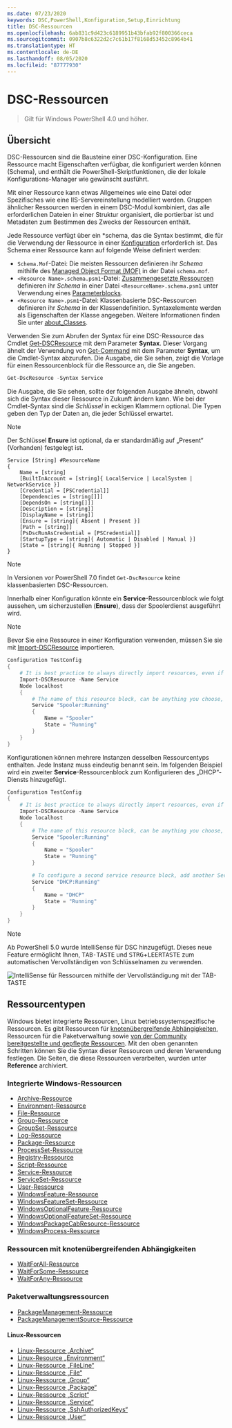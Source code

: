 ```yaml
---
ms.date: 07/23/2020
keywords: DSC,PowerShell,Konfiguration,Setup,Einrichtung
title: DSC-Ressourcen
ms.openlocfilehash: 6ab831c9d423c6189951b43bfab92f800366ceca
ms.sourcegitcommit: 0907b8c6322d2c7c61b17f8168d53452c8964b41
ms.translationtype: HT
ms.contentlocale: de-DE
ms.lasthandoff: 08/05/2020
ms.locfileid: "87777930"
---
```

# <a name="dsc-resources"></a>DSC-Ressourcen

> Gilt für Windows PowerShell 4.0 und höher.

## <a name="overview"></a>Übersicht

DSC-Ressourcen sind die Bausteine einer DSC-Konfiguration. Eine Ressource macht Eigenschaften verfügbar, die konfiguriert werden können (Schema), und enthält die PowerShell-Skriptfunktionen, die der lokale Konfigurations-Manager wie gewünscht ausführt.

Mit einer Ressource kann etwas Allgemeines wie eine Datei oder Spezifisches wie eine IIS-Servereinstellung modelliert werden. Gruppen ähnlicher Ressourcen werden in einem DSC-Modul kombiniert, das alle erforderlichen Dateien in einer Struktur organisiert, die portierbar ist und Metadaten zum Bestimmen des Zwecks der Ressourcen enthält.

Jede Ressource verfügt über ein *schema, das die Syntax bestimmt, die für die Verwendung der Ressource in einer [Konfiguration](../configurations/configurations.md) erforderlich ist.
Das Schema einer Ressource kann auf folgende Weise definiert werden:

- `Schema.Mof`-Datei: Die meisten Ressourcen definieren ihr _Schema_ mithilfe des [Managed Object Format (MOF)](/windows/desktop/wmisdk/managed-object-format--mof-) in der Datei `schema.mof`.
- `<Resource Name>.schema.psm1`-Datei: [Zusammengesetzte Ressourcen](../configurations/compositeConfigs.md) definieren ihr _Schema_ in einer Datei `<ResourceName>.schema.psm1` unter Verwendung eines [Parameterblocks](/powershell/module/microsoft.powershell.core/about/about_functions?view=powershell-6#functions-with-parameters).
- `<Resource Name>.psm1`-Datei: Klassenbasierte DSC-Ressourcen definieren ihr _Schema_ in der Klassendefinition. Syntaxelemente werden als Eigenschaften der Klasse angegeben. Weitere Informationen finden Sie unter [about_Classes](/powershell/module/psdesiredstateconfiguration/about/about_classes_and_dsc).

Verwenden Sie zum Abrufen der Syntax für eine DSC-Ressource das Cmdlet [Get-DSCResource](/powershell/module/PSDesiredStateConfiguration/Get-DscResource) mit dem Parameter **Syntax**. Dieser Vorgang ähnelt der Verwendung von [Get-Command](/powershell/module/microsoft.powershell.core/get-command) mit dem Parameter **Syntax**, um die Cmdlet-Syntax abzurufen. Die Ausgabe, die Sie sehen, zeigt die Vorlage für einen Ressourcenblock für die Ressource an, die Sie angeben.

```powershell
Get-DscResource -Syntax Service
```

Die Ausgabe, die Sie sehen, sollte der folgenden Ausgabe ähneln, obwohl sich die Syntax dieser Ressource in Zukunft ändern kann. Wie bei der Cmdlet-Syntax sind die _Schlüssel_ in eckigen Klammern optional. Die Typen geben den Typ der Daten an, die jeder Schlüssel erwartet.

> [!NOTE]
> Der Schlüssel **Ensure** ist optional, da er standardmäßig auf „Present“ (Vorhanden) festgelegt ist.

```output
Service [String] #ResourceName
{
    Name = [string]
    [BuiltInAccount = [string]{ LocalService | LocalSystem | NetworkService }]
    [Credential = [PSCredential]]
    [Dependencies = [string[]]]
    [DependsOn = [string[]]]
    [Description = [string]]
    [DisplayName = [string]]
    [Ensure = [string]{ Absent | Present }]
    [Path = [string]]
    [PsDscRunAsCredential = [PSCredential]]
    [StartupType = [string]{ Automatic | Disabled | Manual }]
    [State = [string]{ Running | Stopped }]
}
```

> [!NOTE]
> In Versionen vor PowerShell 7.0 findet `Get-DscResource` keine klassenbasierten DSC-Ressourcen.

Innerhalb einer Konfiguration könnte ein **Service**-Ressourcenblock wie folgt aussehen, um sicherzustellen (**Ensure**), dass der Spoolerdienst ausgeführt wird.

> [!NOTE]
> Bevor Sie eine Ressource in einer Konfiguration verwenden, müssen Sie sie mit [Import-DSCResource](../configurations/import-dscresource.md) importieren.

```powershell
Configuration TestConfig
{
    # It is best practice to always directly import resources, even if the resource is a built-in resource.
    Import-DSCResource -Name Service
    Node localhost
    {
        # The name of this resource block, can be anything you choose, as long as it is of type [String] as indicated by the schema.
        Service "Spooler:Running"
        {
            Name = "Spooler"
            State = "Running"
        }
    }
}
```

Konfigurationen können mehrere Instanzen desselben Ressourcentyps enthalten. Jede Instanz muss eindeutig benannt sein. Im folgenden Beispiel wird ein zweiter **Service**-Ressourcenblock zum Konfigurieren des „DHCP“-Diensts hinzugefügt.

```powershell
Configuration TestConfig
{
    # It is best practice to always directly import resources, even if the resource is a built-in resource.
    Import-DSCResource -Name Service
    Node localhost
    {
        # The name of this resource block, can be anything you choose, as long as it is of type [String] as indicated by the schema.
        Service "Spooler:Running"
        {
            Name = "Spooler"
            State = "Running"
        }

        # To configure a second service resource block, add another Service resource block and use a unique name.
        Service "DHCP:Running"
        {
            Name = "DHCP"
            State = "Running"
        }
    }
}
```

> [!NOTE]
> Ab PowerShell 5.0 wurde IntelliSense für DSC hinzugefügt. Dieses neue Feature ermöglicht Ihnen, <kbd>TAB-TASTE</kbd> und <kbd>STRG</kbd>+<kbd>LEERTASTE</kbd> zum automatischen Vervollständigen von Schlüsselnamen zu verwenden.

![IntelliSense für Ressourcen mithilfe der Vervollständigung mit der TAB-TASTE](media/resources/resource-tabcompletion.png)

## <a name="types-of-resources"></a>Ressourcentypen

Windows bietet integrierte Ressourcen, Linux betriebssystemspezifische Ressourcen. Es gibt Ressourcen für [ knotenübergreifende Abhängigkeiten](../configurations/crossNodeDependencies.md), Ressourcen für die Paketverwaltung sowie [von der Community bereitgestellte und gepflegte Ressourcen](https://github.com/dsccommunity). Mit den oben genannten Schritten können Sie die Syntax dieser Ressourcen und deren Verwendung festlegen. Die Seiten, die diese Ressourcen verarbeiten, wurden unter **Reference** archiviert.

### <a name="windows-built-in-resources"></a>Integrierte Windows-Ressourcen

- [Archive-Ressource](../reference/resources/windows/archiveResource.md)
- [Environment-Ressource](../reference/resources/windows/environmentResource.md)
- [File-Ressource](../reference/resources/windows/fileResource.md)
- [Group-Ressource](../reference/resources/windows/groupResource.md)
- [GroupSet-Ressource](../reference/resources/windows/groupSetResource.md)
- [Log-Ressource](../reference/resources/windows/logResource.md)
- [Package-Ressource](../reference/resources/windows/packageResource.md)
- [ProcessSet-Ressource](../reference/resources/windows/ProcessSetResource.md)
- [Registry-Ressource](../reference/resources/windows/registryResource.md)
- [Script-Ressource](../reference/resources/windows/scriptResource.md)
- [Service-Ressource](../reference/resources/windows/serviceResource.md)
- [ServiceSet-Ressource](../reference/resources/windows/serviceSetResource.md)
- [User-Ressource](../reference/resources/windows/userResource.md)
- [WindowsFeature-Ressource](../reference/resources/windows/windowsFeatureResource.md)
- [WindowsFeatureSet-Ressource](../reference/resources/windows/windowsFeatureSetResource.md)
- [WindowsOptionalFeature-Ressource](../reference/resources/windows/windowsOptionalFeatureResource.md)
- [WindowsOptionalFeatureSet-Ressource](../reference/resources/windows/windowsOptionalFeatureSetResource.md)
- [WindowsPackageCabResource-Ressource](../reference/resources/windows/windowsPackageCabResource.md)
- [WindowsProcess-Ressource](../reference/resources/windows/windowsProcessResource.md)

### <a name="cross-node-dependency-resources"></a>Ressourcen mit knotenübergreifenden Abhängigkeiten

- [WaitForAll-Ressource](../reference/resources/windows/waitForAllResource.md)
- [WaitForSome-Ressource](../reference/resources/windows/waitForSomeResource.md)
- [WaitForAny-Ressource](../reference/resources/windows/waitForAnyResource.md)

### <a name="package-management-resources"></a>Paketverwaltungsressourcen

- [PackageManagement-Ressource](../reference/resources/packagemanagement/PackageManagementDscResource.md)
- [PackageManagementSource-Ressource](../reference/resources/packagemanagement/PackageManagementSourceDscResource.md)

#### <a name="linux-resources"></a>Linux-Ressourcen

- [Linux-Ressource „Archive“](../reference/resources/linux/lnxArchiveResource.md)
- [Linux-Resource „Environment“](../reference/resources/linux/lnxEnvironmentResource.md)
- [Linux-Ressource „FileLine“](../reference/resources/linux/lnxFileLineResource.md)
- [Linux-Ressource „File“](../reference/resources/linux/lnxFileResource.md)
- [Linux-Ressource „Group“](../reference/resources/linux/lnxGroupResource.md)
- [Linux-Ressource „Package“](../reference/resources/linux/lnxPackageResource.md)
- [Linux-Ressource „Script“](../reference/resources/linux/lnxScriptResource.md)
- [Linux-Ressource „Service“](../reference/resources/linux/lnxServiceResource.md)
- [Linux-Ressource „SshAuthorizedKeys“](../reference/resources/linux/lnxSshAuthorizedKeysResource.md)
- [Linux-Ressource „User“](../reference/resources/linux/lnxUserResource.md)
